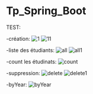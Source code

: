 # Tp_Spring_Boot

TEST:

-création:
![1](https://github.com/safae12-1/Tp_Spring_Boot/assets/124156186/9848c1a9-02da-43b0-953b-86c2bb3a8b42)
![11](https://github.com/safae12-1/Tp_Spring_Boot/assets/124156186/482fdfc5-bf0b-47a6-ba5a-efcdac88ee70)

-liste des étudiants:
![all](https://github.com/safae12-1/Tp_Spring_Boot/assets/124156186/980316b4-e9af-4821-97dc-deb9c62ad20b)
![all1](https://github.com/safae12-1/Tp_Spring_Boot/assets/124156186/e4fb5ec2-b723-4d41-940e-c8db4433ae79)

-count les étudinats:
![count](https://github.com/safae12-1/Tp_Spring_Boot/assets/124156186/9958b30f-db9b-4143-b14c-6dcc4ac7e623)

-suppression:
![delete](https://github.com/safae12-1/Tp_Spring_Boot/assets/124156186/5a938a8e-825b-4f9f-bd14-1e16d51b44fe)
![delete1](https://github.com/safae12-1/Tp_Spring_Boot/assets/124156186/14624b73-5a0f-4407-9025-311d9c152b89)

-byYear:
![byYear](https://github.com/safae12-1/Tp_Spring_Boot/assets/124156186/ac307471-9515-48b5-8927-b0eb43ee8697)
